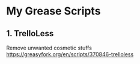 # My Grease Scripts

## 1. TrelloLess
Remove unwanted cosmetic stuffs <br>
https://greasyfork.org/en/scripts/370846-trelloless
